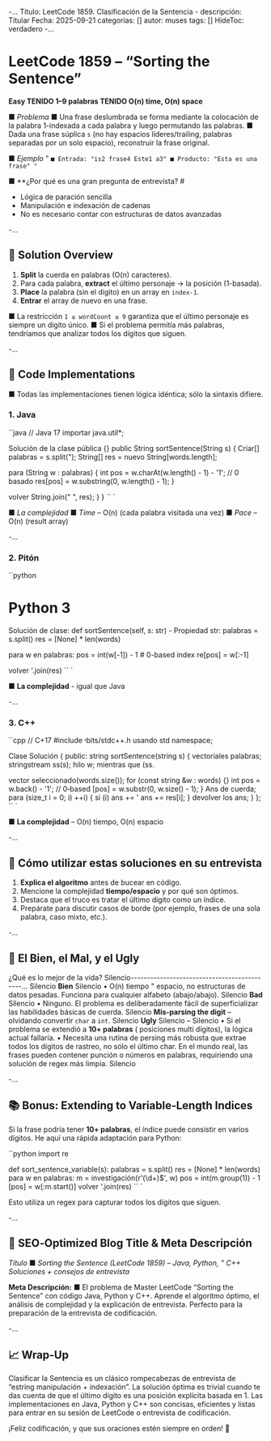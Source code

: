 -...
Título: LeetCode 1859. Clasificación de la Sentencia -
descripción: Titular
Fecha: 2025-09-21
categorías: []
autor: muses
tags: []
HideToc: verdadero
-...
# LeetCode 1859 – “Sorting the Sentence”
**Easy TENIDO 1–9 palabras TENIDO O(n) time, O(n) space**

■ *Problema*
■ Una frase deslumbrada se forma mediante la colocación de la palabra 1-indexada a cada palabra y luego permutando las palabras.
■ Dada una frase súplica `s` (no hay espacios líderes/trailing, palabras separadas por un solo espacio), reconstruir la frase original.

■ *Ejemplo*
" `
■ Entrada: "is2 frase4 Este1 a3"
■ Producto: "Esta es una frase"
" `

■ **¿Por qué es una gran pregunta de entrevista? #
* Lógica de paración sencilla
* Manipulación e indexación de cadenas
* No es necesario contar con estructuras de datos avanzadas

-...

## 📄 Solution Overview

1. **Split** la cuerda en palabras (O(n) caracteres).
2. Para cada palabra, **extract** el último personaje → la posición (1-basada).
3. **Place** la palabra (sin el dígito) en un array en `index‐1`.
4. **Entrar** el array de nuevo en una frase.

■ La restricción `1 ≤ wordCount ≤ 9` garantiza que el último personaje es siempre un dígito único.
■ Si el problema permitía más palabras, tendríamos que analizar todos los dígitos que siguen.

-...

## 🧪 Code Implementations

■ Todas las implementaciones tienen lógica idéntica; sólo la sintaxis difiere.

### 1. Java

``java
// Java 17
importar java.util*;

Solución de la clase pública {}
public String sortSentence(String s) {
Criar[] palabras = s.split(");
String[] res = nuevo String[words.length];

para (String w : palabras) {
int pos = w.charAt(w.length() - 1) - '1'; // 0 basado
res[pos] = w.substring(0, w.length() - 1);
}

volver String.join(" ", res);
}
}
`` `

■ *La complejidad*
■ *Time* – O(n) (cada palabra visitada una vez)
■ *Pace* – O(n) (result array)

-...

### 2. Pitón

``python
# Python 3
Solución de clase:
def sortSentence(self, s: str) - Propiedad str:
palabras = s.split()
res = [None] * len(words)

para w en palabras:
pos = int(w[-1]) - 1 # 0-based index
re[pos] = w[:-1]

volver '.join(res)
`` `

■ **La complejidad** - igual que Java

-...

### 3. C++

``cpp
// C+17
#include יbits/stdc++.h
usando std namespace;

Clase Solución {
public:
string sortSentence(string s) {
vectoriales palabras;
stringstream ss(s);
hilo w;
mientras que (ss.

vector seleccionado(words.size());
for (const string &w : words) {}
int pos = w.back() - '1'; // 0‐based
[pos] = w.substr(0, w.size() - 1);
}
Ans de cuerda;
para (size_t i = 0; i) ++i) {
si (i) ans += '
ans += res[i];
}
devolver los ans;
}
};
`` `

■ **La complejidad** – O(n) tiempo, O(n) espacio

-...

## 🚀 Cómo utilizar estas soluciones en su entrevista

1. **Explica el algoritmo** antes de bucear en código.
2. Mencione la complejidad **tiempo/espacio** y por qué son óptimos.
3. Destaca que el truco es tratar el último dígito como un índice.
4. Prepárate para discutir casos de borde (por ejemplo, frases de una sola palabra, caso mixto, etc.).

-...

## 🧩 El Bien, el Mal, y el Ugly

¿Qué es lo mejor de la vida?
Silencio--------------------------------------------...
Silencio **Bien** Silencio • O(n) tiempo " espacio, no estructuras de datos pesadas. Funciona para cualquier alfabeto (abajo/abajo).
Silencio **Bad** Silencio • Ninguno. El problema es deliberadamente fácil de superficializar las habilidades básicas de cuerda. Silencio **Mis‐parsing the digit** – olvidando convertir `char` a `int`.
Silencio **Ugly** Silencio – Silencio • Si el problema se extendió a **10+ palabras** ( posiciones multi dígitos), la lógica actual fallaría. • Necesita una rutina de persing más robusta que extrae todos los dígitos de rastreo, no sólo el último char. En el mundo real, las frases pueden contener punción o números en palabras, requiriendo una solución de regex más limpia. Silencio

-...

## 📚 Bonus: Extending to Variable‐Length Indices

Si la frase podría tener **10+ palabras**, el índice puede consistir en varios dígitos. He aquí una rápida adaptación para Python:

``python
import re

def sort_sentence_variable(s):
palabras = s.split()
res = [None] * len(words)
para w en palabras:
m = investigación(r'(\d+)$', w)
pos = int(m.group(1)) - 1
[pos] = w[:m.start()]
volver '.join(res)
`` `

Esto utiliza un regex para capturar todos los dígitos que siguen.

-...

## 🎯 SEO‐Optimized Blog Title & Meta Descripción

*Título*
■ *Sorting the Sentence (LeetCode 1859) – Java, Python, " C++ Soluciones + consejos de entrevista*

**Meta Descripción:**
■ El problema de Master LeetCode “Sorting the Sentence” con código Java, Python y C++. Aprende el algoritmo óptimo, el análisis de complejidad y la explicación de entrevista. Perfecto para la preparación de la entrevista de codificación.

-...

## 📈 Wrap‐Up

Clasificar la Sentencia es un clásico rompecabezas de entrevista de “estring manipulación + indexación”. La solución óptima es trivial cuando te das cuenta de que el último dígito es una posición explícita basada en 1.
Las implementaciones en Java, Python y C++ son concisas, eficientes y listas para entrar en su sesión de LeetCode o entrevista de codificación.

¡Feliz codificación, y que sus oraciones estén siempre en orden! 🚀